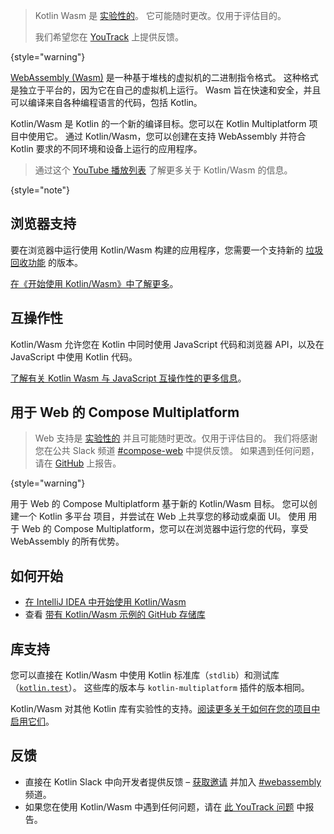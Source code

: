 [//]: # (title: Kotlin Wasm)

> Kotlin Wasm 是 [实验性的](components-stability.md)。
> 它可能随时更改。仅用于评估目的。
>
> 我们希望您在 [YouTrack](https://kotl.in/issue) 上提供反馈。
>
{style="warning"}

[WebAssembly (Wasm)](https://webassembly.org) 是一种基于堆栈的虚拟机的二进制指令格式。
这种格式是独立于平台的，因为它在自己的虚拟机上运行。
Wasm 旨在快速和安全，并且可以编译来自各种编程语言的代码，包括 Kotlin。

Kotlin/Wasm 是 Kotlin 的一个新的编译目标。您可以在 Kotlin Multiplatform 项目中使用它。
通过 Kotlin/Wasm，您可以创建在支持 WebAssembly 并符合 Kotlin 要求的不同环境和设备上运行的应用程序。

> 通过这个 [YouTube 播放列表](https://kotl.in/wasm-pl) 了解更多关于 Kotlin/Wasm 的信息。
>
{style="note"}

## 浏览器支持

要在浏览器中运行使用 Kotlin/Wasm 构建的应用程序，您需要一个支持新的 [垃圾回收功能](https://github.com/WebAssembly/gc) 的版本。

[在《开始使用 Kotlin/Wasm》中了解更多](wasm-get-started.md#troubleshooting)。

## 互操作性

Kotlin/Wasm 允许您在 Kotlin 中同时使用 JavaScript 代码和浏览器 API，以及在 JavaScript 中使用 Kotlin 代码。

[了解有关 Kotlin Wasm 与 JavaScript 互操作性的更多信息](wasm-js-interop.md)。

## 用于 Web 的 Compose Multiplatform

> Web 支持是 [实验性的](components-stability.md) 并且可能随时更改。仅用于评估目的。
> 我们将感谢您在公共 Slack 频道 [#compose-web](https://slack-chats.kotlinlang.org/c/compose-web) 中提供反馈。
> 如果遇到任何问题，请在 [GitHub](https://github.com/JetBrains/compose-multiplatform/issues) 上报告。
>
{style="warning"}

用于 Web 的 Compose Multiplatform 基于新的 Kotlin/Wasm 目标。
您可以创建一个 Kotlin 多平台 项目，并尝试在 Web 上共享您的移动或桌面 UI。
使用 用于 Web 的 Compose Multiplatform，您可以在浏览器中运行您的代码，享受 WebAssembly 的所有优势。

## 如何开始

* [在 IntelliJ IDEA 中开始使用 Kotlin/Wasm](wasm-get-started.md)
* 查看 [带有 Kotlin/Wasm 示例的 GitHub 存储库](https://github.com/Kotlin/kotlin-wasm-examples)

## 库支持

您可以直接在 Kotlin/Wasm 中使用 Kotlin 标准库（`stdlib`）和测试库（[`kotlin.test`](https://kotlinlang.org/api/latest/kotlin.test/)）。
这些库的版本与 `kotlin-multiplatform` 插件的版本相同。

Kotlin/Wasm 对其他 Kotlin 库有实验性的支持。[阅读更多关于如何在您的项目中启用它们](wasm-libraries.md)。

## 反馈

* 直接在 Kotlin Slack 中向开发者提供反馈 – [获取邀请](https://surveys.jetbrains.com/s3/kotlin-slack-sign-up)
  并加入 [#webassembly](https://kotlinlang.slack.com/archives/CDFP59223) 频道。
* 如果您在使用 Kotlin/Wasm 中遇到任何问题，请在 [此 YouTrack 问题](https://youtrack.jetbrains.com/issue/KT-56492) 中报告。
